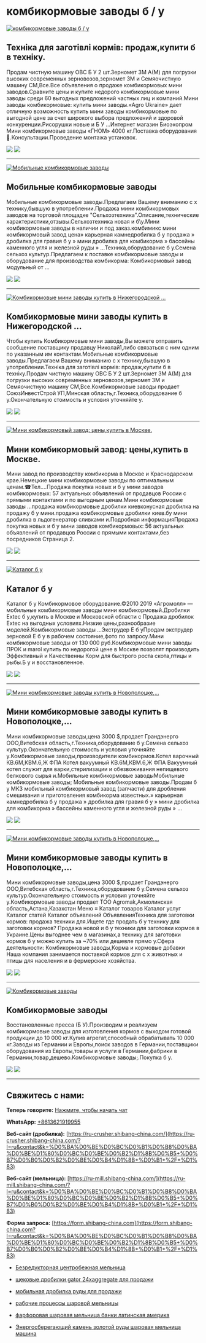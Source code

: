 # комбикормовые заводы б / у

<a href="https://swt.shibang-china.com/?l=ru&img&k=%D0%BA%D0%BE%D0%BC%D0%B1%D0%B8%D0%BA%D0%BE%D1%80%D0%BC%D0%BE%D0%B2%D1%8B%D0%B5+%D0%B7%D0%B0%D0%B2%D0%BE%D0%B4%D1%8B+%D0%B1+%2F+%D1%83" target="_blank">![комбикормовые заводы б / у](http://static.shibang-china.com/all-800x300/317.jpg)</a>

## Техніка для заготівлі кормів: продаж,купити б в техніку.
Продам чистную машину ОВС Б У 2 шт.Зерномет ЗМ А(М) для погрузки высоких современных зерновозов,зерномет ЗМ и Семяочистную машину СМ,Все.Все объявления о продаже комбикормовых мини заводов.Сравните цены и купите недорого комбикормовые мини заводы среди 60 выгодных предложений частных лиц и компаний.Мини заводы комбикормовые: купить мини заводы.&#171;Agro Ukraine&#187; дает отличную возможность купить мини заводы комбикормовые по выгодной цене за счет широкого выбора предложений и здоровой конкуренции.Рисорушки новые и Б У …Интернет магазин Биоэкопром Мини комбикормовые заводы &#171;ГНОМ&#187; 4000 кг.Поставка оборудования 🚚.Консультации.Проведение монтажа установок.


<a href="https://whatsapp.shibangsoft.com/WhatsApp.php" target="_blank" title="WhatsApp">![](http://static.shibang-china.com/icon/whatsapp.png)</a> <a href="https://swt.shibang-china.com/?l=ru&icon&k=%D0%BA%D0%BE%D0%BC%D0%B1%D0%B8%D0%BA%D0%BE%D1%80%D0%BC%D0%BE%D0%B2%D1%8B%D0%B5+%D0%B7%D0%B0%D0%B2%D0%BE%D0%B4%D1%8B+%D0%B1+%2F+%D1%83" target="_blank">![](http://static.shibang-china.com/icon/chat-ru.png)</a>

---

<a href="https://swt.shibang-china.com/?l=ru&img&k=%D0%BA%D0%BE%D0%BC%D0%B1%D0%B8%D0%BA%D0%BE%D1%80%D0%BC%D0%BE%D0%B2%D1%8B%D0%B5+%D0%B7%D0%B0%D0%B2%D0%BE%D0%B4%D1%8B+%D0%B1+%2F+%D1%83" target="_blank">![Мобильные комбикормовые заводы](http://static.shibang-china.com/all-800x300/469.jpg)</a>

## Мобильные комбикормовые заводы
Мобильные комбикормовые заводы.Предлагаем Вашему вниманию с х технику,бывшую в употреблении.Продажа мини комбикормовых заводов на торговой площадке &quot;Сельхозтехника&quot;.Описание,технические характеристики,отзывы.Сельхозтехника новая и б\у.Мини комбикормовые заводы в наличии и под заказ.комбимикс мини комбикормовый завод цена&#187; карьерная камнедробилка б у продажа &#187; дробилка для гравия б у &#187; мини дробилка для комбикорма &#187; бассейны каменного угля и железной руды &#187; …Техника,оборудование б у.Семена сельхоз культур.Предлагаем к поставке комбикормовые заводы и оборудование для производства комбикорма: Комбикормовый завод модульный от …


<a href="https://whatsapp.shibangsoft.com/WhatsApp.php" target="_blank" title="WhatsApp">![](http://static.shibang-china.com/icon/whatsapp.png)</a> <a href="https://swt.shibang-china.com/?l=ru&icon&k=%D0%BA%D0%BE%D0%BC%D0%B1%D0%B8%D0%BA%D0%BE%D1%80%D0%BC%D0%BE%D0%B2%D1%8B%D0%B5+%D0%B7%D0%B0%D0%B2%D0%BE%D0%B4%D1%8B+%D0%B1+%2F+%D1%83" target="_blank">![](http://static.shibang-china.com/icon/chat-ru.png)</a>

---

<a href="https://swt.shibang-china.com/?l=ru&img&k=%D0%BA%D0%BE%D0%BC%D0%B1%D0%B8%D0%BA%D0%BE%D1%80%D0%BC%D0%BE%D0%B2%D1%8B%D0%B5+%D0%B7%D0%B0%D0%B2%D0%BE%D0%B4%D1%8B+%D0%B1+%2F+%D1%83" target="_blank">![Комбикормовые мини заводы купить в Нижегородской …](http://static.shibang-china.com/all-800x300/1429.jpg)</a>

## Комбикормовые мини заводы купить в Нижегородской …
Чтобы купить Комбикормовые мини заводы,Вы можете отправить сообщение поставщику продавцу Николай1,либо связаться с ним одним по указанным им контактам.Мобильные комбикормовые заводы.Предлагаем Вашему вниманию с х технику,бывшую в употреблении.Техніка для заготівлі кормів: продаж,купити б в техніку.Продам чистную машину ОВС Б У 2 шт.Зерномет ЗМ А(М) для погрузки высоких современных зерновозов,зерномет ЗМ и Семяочистную машину СМ,Все.Комбикормовые заводы продает СоюзИнвестСтрой УП,Минская область,г.Техника,оборудование б у.Окончательную стоимость и условия уточняйте у.


<a href="https://whatsapp.shibangsoft.com/WhatsApp.php" target="_blank" title="WhatsApp">![](http://static.shibang-china.com/icon/whatsapp.png)</a> <a href="https://swt.shibang-china.com/?l=ru&icon&k=%D0%BA%D0%BE%D0%BC%D0%B1%D0%B8%D0%BA%D0%BE%D1%80%D0%BC%D0%BE%D0%B2%D1%8B%D0%B5+%D0%B7%D0%B0%D0%B2%D0%BE%D0%B4%D1%8B+%D0%B1+%2F+%D1%83" target="_blank">![](http://static.shibang-china.com/icon/chat-ru.png)</a>

---

<a href="https://swt.shibang-china.com/?l=ru&img&k=%D0%BA%D0%BE%D0%BC%D0%B1%D0%B8%D0%BA%D0%BE%D1%80%D0%BC%D0%BE%D0%B2%D1%8B%D0%B5+%D0%B7%D0%B0%D0%B2%D0%BE%D0%B4%D1%8B+%D0%B1+%2F+%D1%83" target="_blank">![Мини комбикормовый завод: цены,купить в Москве.](http://static.shibang-china.com/all-800x300/176.jpg)</a>

## Мини комбикормовый завод: цены,купить в Москве.
Мини завод по производству комбикорма в Москве и Краснодарском крае.Немецкие мини комбикормовые заводы по оптимальным ценам.☎Тел.…Продажа покупка новых и б у мини заводов комбикормовых: 57 актуальных объявлений от продавцов России с прямыми контактами и по выгодным ценам.Мини комбикормовые заводы …продажа комбикормовые дробилки киевконусная дробилка на продажу б у мини.продажа комбикормовые дробилки киев.бу мини дробилка в льдогенератор сливками и.Подробная информацияПродажа покупка новых и б у мини заводов комбикормовых: 56 актуальных объявлений от продавцов России с прямыми контактами,без посредников Страница 2.


<a href="https://whatsapp.shibangsoft.com/WhatsApp.php" target="_blank" title="WhatsApp">![](http://static.shibang-china.com/icon/whatsapp.png)</a> <a href="https://swt.shibang-china.com/?l=ru&icon&k=%D0%BA%D0%BE%D0%BC%D0%B1%D0%B8%D0%BA%D0%BE%D1%80%D0%BC%D0%BE%D0%B2%D1%8B%D0%B5+%D0%B7%D0%B0%D0%B2%D0%BE%D0%B4%D1%8B+%D0%B1+%2F+%D1%83" target="_blank">![](http://static.shibang-china.com/icon/chat-ru.png)</a>

---

<a href="https://swt.shibang-china.com/?l=ru&img&k=%D0%BA%D0%BE%D0%BC%D0%B1%D0%B8%D0%BA%D0%BE%D1%80%D0%BC%D0%BE%D0%B2%D1%8B%D0%B5+%D0%B7%D0%B0%D0%B2%D0%BE%D0%B4%D1%8B+%D0%B1+%2F+%D1%83" target="_blank">![Каталог б у](http://static.shibang-china.com/all-800x300/986.jpg)</a>

## Каталог б у
Каталог б у Комбикормовое оборудование.&#169;2010 2019 &#171;Агромолл&#187; — мобильные комбикормовые заводы мини комбикормовый.Дробилки Extec б у,купить в Москве и Московской области с Продажа дробилок Extec на выгодных условиях.Низкие цены,разнообразие моделей.Комбикормовые заводы …Экструдер Е б уПродам экструдер зерновой Е б у в рабочем состояние,фото по запросу.Мини комбикормовые заводы от 130 000 руб.Комбикормовые мини заводы ПРОК и marol купить по недорогой цене в Москве позволят производить Эффективный и Качественны Корм для быстрого роста скота,птицы и рыбы.Б у и восстановленное.


<a href="https://whatsapp.shibangsoft.com/WhatsApp.php" target="_blank" title="WhatsApp">![](http://static.shibang-china.com/icon/whatsapp.png)</a> <a href="https://swt.shibang-china.com/?l=ru&icon&k=%D0%BA%D0%BE%D0%BC%D0%B1%D0%B8%D0%BA%D0%BE%D1%80%D0%BC%D0%BE%D0%B2%D1%8B%D0%B5+%D0%B7%D0%B0%D0%B2%D0%BE%D0%B4%D1%8B+%D0%B1+%2F+%D1%83" target="_blank">![](http://static.shibang-china.com/icon/chat-ru.png)</a>

---

<a href="https://swt.shibang-china.com/?l=ru&img&k=%D0%BA%D0%BE%D0%BC%D0%B1%D0%B8%D0%BA%D0%BE%D1%80%D0%BC%D0%BE%D0%B2%D1%8B%D0%B5+%D0%B7%D0%B0%D0%B2%D0%BE%D0%B4%D1%8B+%D0%B1+%2F+%D1%83" target="_blank">![Мини комбикормовые заводы купить в Новополоцке,…](http://static.shibang-china.com/all-800x300/920.jpg)</a>

## Мини комбикормовые заводы купить в Новополоцке,…
Мини комбикормовые заводы,цена 3000 $,продает Грандэнерго ООО,Витебская область,г.Техника,оборудование б у.Семена сельхоз культур.Окончательную стоимость и условия уточняйте у.Комбикормовые заводы,производители комбикормов.Котел варочный КВ.6М,КВМ.6,Ж ФПА Котел вакуумный КВ.6М,КВМ.6,Ж ФПА Вакуумный котел служит для варки,стерилизации и обезвоживания непищевого белкового сырья и.Мобильные комбикормовые заводыМобильные комбикормовые заводы; Мобильные комбикормовые заводы.Продам б у МКЗ мобильный комбикормовый завод (запчасти) для дробления смешивания и приготовления комбикорма известных.&#187; карьерная камнедробилка б у продажа &#187; дробилка для гравия б у &#187; мини дробилка для комбикорма &#187; бассейны каменного угля и железной руды &#187; …


<a href="https://whatsapp.shibangsoft.com/WhatsApp.php" target="_blank" title="WhatsApp">![](http://static.shibang-china.com/icon/whatsapp.png)</a> <a href="https://swt.shibang-china.com/?l=ru&icon&k=%D0%BA%D0%BE%D0%BC%D0%B1%D0%B8%D0%BA%D0%BE%D1%80%D0%BC%D0%BE%D0%B2%D1%8B%D0%B5+%D0%B7%D0%B0%D0%B2%D0%BE%D0%B4%D1%8B+%D0%B1+%2F+%D1%83" target="_blank">![](http://static.shibang-china.com/icon/chat-ru.png)</a>

---

<a href="https://swt.shibang-china.com/?l=ru&img&k=%D0%BA%D0%BE%D0%BC%D0%B1%D0%B8%D0%BA%D0%BE%D1%80%D0%BC%D0%BE%D0%B2%D1%8B%D0%B5+%D0%B7%D0%B0%D0%B2%D0%BE%D0%B4%D1%8B+%D0%B1+%2F+%D1%83" target="_blank">![Мини комбикормовые заводы купить в Новополоцке,…](http://static.shibang-china.com/all-800x300/1039.jpg)</a>

## Мини комбикормовые заводы купить в Новополоцке,…
Мини комбикормовые заводы,цена 3000 $,продает Грандэнерго ООО,Витебская область,г.Техника,оборудование б у.Семена сельхоз культур.Окончательную стоимость и условия уточняйте у.Комбикормовые заводы продает ТОО Agromak,Акмолинская область,Астана,Казахстан Меню ≡ Каталог товаров Каталог услуг Каталог статей Каталог объявлений ОбъявленияТехника для заготовки кормов: продажа техники для.Ищете где продать б у технику для заготовки кормов? Продажа новой и б у техники для заготовки кормов в Украине.Цены выгоднее чем в магазинах,а технику для заготовки кормов б у можно купить за ~70% или дешевле прямо у.Сфера деятельности: Комбикормовые заводы,Корма и кормовые добавки Наша компания занимается поставкой кормов для с х животных и птицы для населения и в фермерские хозяйства.


<a href="https://whatsapp.shibangsoft.com/WhatsApp.php" target="_blank" title="WhatsApp">![](http://static.shibang-china.com/icon/whatsapp.png)</a> <a href="https://swt.shibang-china.com/?l=ru&icon&k=%D0%BA%D0%BE%D0%BC%D0%B1%D0%B8%D0%BA%D0%BE%D1%80%D0%BC%D0%BE%D0%B2%D1%8B%D0%B5+%D0%B7%D0%B0%D0%B2%D0%BE%D0%B4%D1%8B+%D0%B1+%2F+%D1%83" target="_blank">![](http://static.shibang-china.com/icon/chat-ru.png)</a>

---

<a href="https://swt.shibang-china.com/?l=ru&img&k=%D0%BA%D0%BE%D0%BC%D0%B1%D0%B8%D0%BA%D0%BE%D1%80%D0%BC%D0%BE%D0%B2%D1%8B%D0%B5+%D0%B7%D0%B0%D0%B2%D0%BE%D0%B4%D1%8B+%D0%B1+%2F+%D1%83" target="_blank">![Комбикормовые заводы](http://static.shibang-china.com/all-800x300/715.jpg)</a>

## Комбикормовые заводы
Восстановленные пресса (Б У).Производим и реализуем комбикормовые заводы для изготовления кормов с выходом готовой продукции до 10 000 кг.Купив агрегат,способный обрабатывать 10 000 кг.Заводы из Германии и Европы,поиск заводов в Германии,поставщики оборудования из Европы,товары и услуги в Германии,фабрики в Германии,товар,дешево.Комбикормовые заводы;.Покупка б у.

<a href="https://whatsapp.shibangsoft.com/WhatsApp.php" target="_blank" title="WhatsApp">![](http://static.shibang-china.com/icon/whatsapp.png)</a> <a href="https://swt.shibang-china.com/?l=ru&icon&k=%D0%BA%D0%BE%D0%BC%D0%B1%D0%B8%D0%BA%D0%BE%D1%80%D0%BC%D0%BE%D0%B2%D1%8B%D0%B5+%D0%B7%D0%B0%D0%B2%D0%BE%D0%B4%D1%8B+%D0%B1+%2F+%D1%83" target="_blank">![](http://static.shibang-china.com/icon/chat-ru.png)</a>

---
## Свяжитесь с нами:

**Теперь говорите:** [Нажмите, чтобы начать чат](https://swt.shibang-china.com?l=ru&contact&k=%D0%BA%D0%BE%D0%BC%D0%B1%D0%B8%D0%BA%D0%BE%D1%80%D0%BC%D0%BE%D0%B2%D1%8B%D0%B5+%D0%B7%D0%B0%D0%B2%D0%BE%D0%B4%D1%8B+%D0%B1+%2F+%D1%83)

**WhatsApp:**  [+8613621919955](https://whatsapp.shibangsoft.com/WhatsApp.php)

**Веб-сайт (дробилка):** [https://ru-crusher.shibang-china.com/](https://ru-crusher.shibang-china.com/?l=ru&contact&k=%D0%BA%D0%BE%D0%BC%D0%B1%D0%B8%D0%BA%D0%BE%D1%80%D0%BC%D0%BE%D0%B2%D1%8B%D0%B5+%D0%B7%D0%B0%D0%B2%D0%BE%D0%B4%D1%8B+%D0%B1+%2F+%D1%83)

**Веб-сайт (мельница):** [https://ru-mill.shibang-china.com/](https://ru-mill.shibang-china.com/?l=ru&contact&k=%D0%BA%D0%BE%D0%BC%D0%B1%D0%B8%D0%BA%D0%BE%D1%80%D0%BC%D0%BE%D0%B2%D1%8B%D0%B5+%D0%B7%D0%B0%D0%B2%D0%BE%D0%B4%D1%8B+%D0%B1+%2F+%D1%83)

**Форма запроса:** [https://form.shibang-china.com](https://form.shibang-china.com?l=ru&contact&k=%D0%BA%D0%BE%D0%BC%D0%B1%D0%B8%D0%BA%D0%BE%D1%80%D0%BC%D0%BE%D0%B2%D1%8B%D0%B5+%D0%B7%D0%B0%D0%B2%D0%BE%D0%B4%D1%8B+%D0%B1+%2F+%D1%83)

* [Безредукторная центробежная мельница](../124/%D0%91%D0%B5%D0%B7%D1%80%D0%B5%D0%B4%D1%83%D0%BA%D1%82%D0%BE%D1%80%D0%BD%D0%B0%D1%8F%20%D1%86%D0%B5%D0%BD%D1%82%D1%80%D0%BE%D0%B1%D0%B5%D0%B6%D0%BD%D0%B0%D1%8F%20%D0%BC%D0%B5%D0%BB%D1%8C%D0%BD%D0%B8%D1%86%D0%B0.md)

* [щековые дробилки gator 24xaggregate для продажи](../124/%D1%89%D0%B5%D0%BA%D0%BE%D0%B2%D1%8B%D0%B5%20%D0%B4%D1%80%D0%BE%D0%B1%D0%B8%D0%BB%D0%BA%D0%B8%20gator%2024xaggregate%20%D0%B4%D0%BB%D1%8F%20%D0%BF%D1%80%D0%BE%D0%B4%D0%B0%D0%B6%D0%B8.md)

* [мобильная дробилка руды для продажи](../123/%D0%BC%D0%BE%D0%B1%D0%B8%D0%BB%D1%8C%D0%BD%D0%B0%D1%8F%20%D0%B4%D1%80%D0%BE%D0%B1%D0%B8%D0%BB%D0%BA%D0%B0%20%D1%80%D1%83%D0%B4%D1%8B%20%D0%B4%D0%BB%D1%8F%20%D0%BF%D1%80%D0%BE%D0%B4%D0%B0%D0%B6%D0%B8.md)

* [рабочие процессы шаровой мельницы](../122/%D1%80%D0%B0%D0%B1%D0%BE%D1%87%D0%B8%D0%B5%20%D0%BF%D1%80%D0%BE%D1%86%D0%B5%D1%81%D1%81%D1%8B%20%D1%88%D0%B0%D1%80%D0%BE%D0%B2%D0%BE%D0%B9%20%D0%BC%D0%B5%D0%BB%D1%8C%D0%BD%D0%B8%D1%86%D1%8B.md)

* [фарфоровая шаровая мельница банки латинская америка](../123/%D1%84%D0%B0%D1%80%D1%84%D0%BE%D1%80%D0%BE%D0%B2%D0%B0%D1%8F%20%D1%88%D0%B0%D1%80%D0%BE%D0%B2%D0%B0%D1%8F%20%D0%BC%D0%B5%D0%BB%D1%8C%D0%BD%D0%B8%D1%86%D0%B0%20%D0%B1%D0%B0%D0%BD%D0%BA%D0%B8%20%D0%BB%D0%B0%D1%82%D0%B8%D0%BD%D1%81%D0%BA%D0%B0%D1%8F%20%D0%B0%D0%BC%D0%B5%D1%80%D0%B8%D0%BA%D0%B0.md)

* [Энергосберегающий камень золотой руды шаровая мельница машина](../124/%D0%AD%D0%BD%D0%B5%D1%80%D0%B3%D0%BE%D1%81%D0%B1%D0%B5%D1%80%D0%B5%D0%B3%D0%B0%D1%8E%D1%89%D0%B8%D0%B9%20%D0%BA%D0%B0%D0%BC%D0%B5%D0%BD%D1%8C%20%D0%B7%D0%BE%D0%BB%D0%BE%D1%82%D0%BE%D0%B9%20%D1%80%D1%83%D0%B4%D1%8B%20%D1%88%D0%B0%D1%80%D0%BE%D0%B2%D0%B0%D1%8F%20%D0%BC%D0%B5%D0%BB%D1%8C%D0%BD%D0%B8%D1%86%D0%B0%20%D0%BC%D0%B0%D1%88%D0%B8%D0%BD%D0%B0.md)
